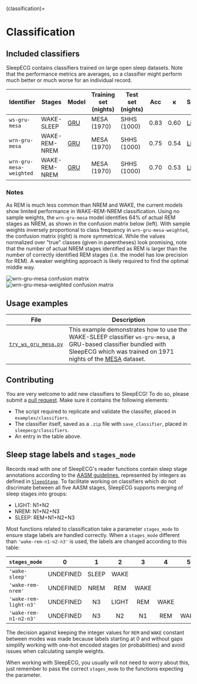 (classification)=
# Classification


## Included classifiers
SleepECG contains classifiers trained on large open sleep datasets.
Note that the performance metrics are averages, so a classifier might perform much better or much worse for an individual record.

|Identifier|Stages|Model|Training set (nights)|Test set (nights)|Acc|κ|Source|
|-|-|-|-|-|-|-|-|
|`ws-gru-mesa`|WAKE-SLEEP|[GRU](https://en.wikipedia.org/wiki/Gated_recurrent_unit)|MESA (1970)|SHHS (1000)|0.83|0.60|[Link](https://github.com/cbrnr/sleepecg/blob/main/examples/classifiers/ws_gru_mesa.py)|
|`wrn-gru-mesa`|WAKE-REM-NREM|[GRU](https://en.wikipedia.org/wiki/Gated_recurrent_unit)|MESA (1970)|SHHS (1000)|0.75|0.54|[Link](https://github.com/cbrnr/sleepecg/blob/main/examples/classifiers/wrn_gru_mesa.py)|
|`wrn-gru-mesa-weighted`|WAKE-REM-NREM|[GRU](https://en.wikipedia.org/wiki/Gated_recurrent_unit)|MESA (1970)|SHHS (1000)|0.70|0.53|[Link](https://github.com/cbrnr/sleepecg/blob/main/examples/classifiers/wrn_gru_mesa_weighted.py)|


### Notes
As REM is much less common than NREM and WAKE, the current models show limited performance in WAKE-REM-NREM classification.
Using no sample weights, the `wrn-gru-mesa` model identifies 64% of actual REM stages as NREM, as shown in the confusion matrix below (left).
With sample weights inversely proportional to class frequency in `wrn-gru-mesa-weighted`, the confusion matrix (right) is more symmetrical.
While the values normalized over "true" classes (given in parentheses) look promising, note that the number of actual NREM stages identified as REM is larger than the number of correctly identified REM stages (i.e. the model has low precision for REM).
A weaker weighting approach is likely required to find the optimal middle way.

![wrn-gru-mesa confusion matrix](./wrn-gru-mesa.svg)&nbsp;&nbsp;&nbsp;&nbsp;&nbsp;![wrn-gru-mesa-weighted confusion matrix](./wrn-gru-mesa-weighted.svg)


## Usage examples
|File|Description|
|-|-|
|[`try_ws_gru_mesa.py`](https://github.com/cbrnr/sleepecg/blob/main/examples/try_ws_gru_mesa.py)|This example demonstrates how to use the WAKE-SLEEP classifier `ws-gru-mesa`, a GRU-based classifier bundled with SleepECG which was trained on 1971 nights of the [MESA](https://sleepdata.org/datasets/mesa/) dataset.|


## Contributing
You are very welcome to add new classifiers to SleepECG!
To do so, please submit a [pull request](https://github.com/cbrnr/sleepecg/pulls).
Make sure it contains the following elements:
- The script required to replicate and validate the classifer, placed in `examples/classifiers`.
- The classifier itself, saved as a `.zip` file with `save_classifier`, placed in `sleepecg/classifiers`.
- An entry in the table above.


## Sleep stage labels and `stages_mode`
Records read with one of SleepECG's reader functions contain sleep stage annotations according to the [AASM guidelines](https://www.sleep.pitt.edu/wp-content/uploads/2020/03/The-AASM-Manual-for-Scoring-of-Sleep-and-Associated-Events-2007-.pdf), represented by integers as defined in [`SleepStage`](./generated/sleepecg.SleepStage).
To facilitate working on classifiers which do not discrimate between all five AASM stages, SleepECG supports merging of sleep stages into groups:

- LIGHT: N1+N2
- NREM: N1+N2+N3
- SLEEP: REM+N1+N2+N3

Most functions related to classification take a parameter `stages_mode` to ensure stage labels are handled correctly. When a `stages_mode` different than `'wake-rem-n1-n2-n3'` is used, the labels are changed according to this table:

|`stages_mode`          |0        |1    |2    |3   |4   |5   |
|-|:-:|:-:|:-:|:-:|:-:|:-:|
|`'wake-sleep'`         |UNDEFINED|SLEEP|WAKE |    |    |    |
|`'wake-rem-nrem'`      |UNDEFINED|NREM |REM  |WAKE|    |    |
|`'wake-rem-light-n3'`  |UNDEFINED|N3   |LIGHT|REM |WAKE|    |
|`'wake-rem-n1-n2-n3'`  |UNDEFINED|N3   |N2   |N1  |REM |WAKE|


The decision against keeping the integer values for `REM` and `WAKE` constant between modes was made because labels starting at 0 and without gaps simplify working with one-hot encoded stages (or probabilities) and avoid issues when calculating sample weights.

When working with SleepECG, you usually will not need to worry about this, just remember to pass the correct `stages_mode` to the functions expecting the parameter.

